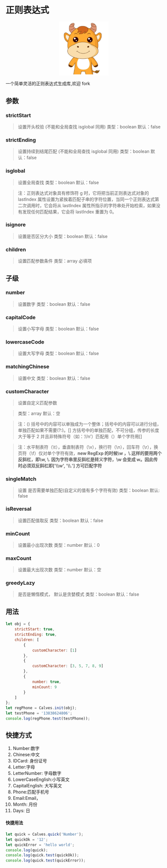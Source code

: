 # 正则表达式

<div align=center>
<img src="./Image/logo.png" width="160px" align="center"  />
</div>

一个简单灵活的正则表达式生成库,欢迎 fork

## 参数

### strictStart

> 设置开头校验 (不能和全局查找 isglobal 同用)
> 类型：boolean
> 默认：false

### strictEnding

> 设置持续到结尾匹配 (不能和全局查找 isglobal 同用)
> 类型：boolean
> 默认：false

### isglobal

> 设置全局查找
> 类型：boolean
> 默认：false

> 注：正则表达式对象具有修饰符 g 时，它将把当前正则表达式对象的 lastIndex 属性设置为紧挨着匹配子串的字符位置，当同一个正则表达式第二次调用时，它会将从 lastIndex 属性所指示的字符串处开始检索，如果没有发现任何匹配结果，它会将 lastIndex 重置为 0。

### isignore

> 设置是否区分大小
> 类型：boolean
> 默认：false

### children

> 设置匹配参数条件
> 类型：array
> 必填项

## 子级

### number

> 设置数字
> 类型：boolean
> 默认：false

### capitalCode

> 设置小写字母
> 类型：boolean
> 默认：false

### lowercaseCode

> 设置大写字母
> 类型：boolean
> 默认：false

### matchingChinese

> 设置中文
> 类型：boolean
> 默认：false

### customCharacter

> 设置自定义匹配参数

> 类型：array
> 默认：空

> 注：() 括号中的内容可以单独成为一个整体；括号中的内容可以进行分组，单独匹配如果不需要(?:)。[] 方括号中的单独匹配，不可分组，传参的长度大于等于 2 并且非特殊符号（如：‘//n’）匹配用（）单个字符用[]

> 注：水平制表符（\t），垂直制表符（\v），换行符（\n），回车符（\r），换页符（\f）仅对单个字符有效，**new RegExp 的时候\w ，\\.这样的要用两个反斜杠，即\\w, \\. 因为字符串里反斜杠是转义字符，\w 会变成 w。因此传时必须双反斜杠即['\\\\w', '\\\\.'] 方可匹配字符**

### singleMatch

> 设置 是否需要单独匹配(自定义的值有多个字符有效)
> 类型：boolean
> 默认: false

### isReversal

> 设置匹配值取反
> 类型：boolean
> 默认：false

### minCount

> 设置最小出现次数
> 类型：number
> 默认：0

### maxCount

> 设置最大出现次数
> 类型：number
> 默认：空

### greedyLazy

> 是否是懒惰模式， 默认是贪婪模式
> 类型：boolean
> 默认：false

## 用法

```javascript
let obj = {
    strictStart: true,
    strictEnding: true,
    children: [
        {
            customCharacter: [1]
        },
        {
            customCharacter: [3, 5, 7, 8, 9]
        },
        {
            number: true,
            minCount: 9
        }
    ]
};
let regPhone = Calves.init(obj);
let testPhone = '13838624806';
console.log(regPhone.test(testPhone));
```

## 快捷方式

1.  Number:数字
2.  Chinese:中文
3.  IDCard: 身份证号
4.  Letter:字母
5.  LetterNumber: 字母数字
6.  LowerCaseEnglish:小写英文
7.  CapitalEnglish: 大写英文
8.  Phone:匹配手机号
9.  Email:Email，
10. Month: 月份
11. Days: 日

#### 快捷用法

```javascript
let quick = Calves.quick('Number');
let quickOk = '12';
let quickError = 'hello world';
console.log(quick);
console.log(quick.test(quickOk));
console.log(quick.test(quickError));
```
